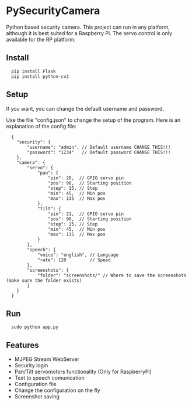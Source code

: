 # PySecurityCamera

Python based security camera.
This project can run in any platform, although it is best suited for a Raspberry Pi.
The servo control is only available for the RP platform.

## Install

```
  pip install Flask
  pip install python-cv2 
```

## Setup

If you want, you can change the default username and password.

Use the file "config.json" to change the setup of the program.
Here is an explanation of the config file:

```
  {
    "security": {
        "username": "admin", // Default username CHANGE THIS!!! 
        "password": "1234"   // Default password CHANGE THIS!!!
    },
    "camera": {
        "servo": {
            "pan": {
                "pin": 20,  // GPIO servo pin
                "pos": 90,  // Starting position
                "step": 15, // Step
                "min": 45,  // Min pos
                "max": 135  // Max pos
            },
            "tilt": {
                "pin": 21,  // GPIO servo pin
                "pos": 90,  // Starting position
                "step": 15, // Step
                "min": 45,  // Min pos
                "max": 135  // Max pos
            }
        },
        "speech": {
            "voice": "english", // Language
            "rate": 120         // Speed
        },
        "screenshots": {
            "folder": "screenshots/" // Where to save the screenshots (make sure the folder exists)
        }
    }
  }
```

## Run

```
  sudo python app.py
```

## Features

  - MJPEG Stream WebServer
  - Security login
  - Pan/Tilt servomotors functionality (Only for RaspberryPi)
  - Text to speech comunication
  - Configuration file
  - Change the configuration on the fly
  - Screenshot saving
